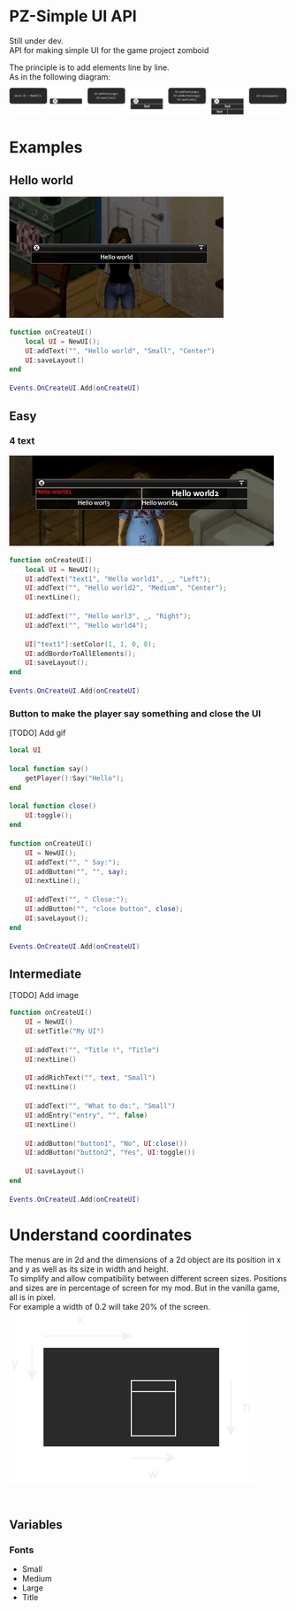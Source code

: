 # PZ-Simple UI API
Still under dev.  
API for making simple UI for the game project zomboid

The principle is to add elements line by line.  
As in the following diagram:
![alt text](https://github.com/MrBounty/PZ-UI_API/blob/main/images/Shema.drawio.png)

# Examples
## Hello world
![alt text](https://github.com/MrBounty/PZ-UI_API/blob/main/images/HelloWorld.jpg)
```lua
function onCreateUI()
    local UI = NewUI();
    UI:addText("", "Hello world", "Small", "Center")
    UI:saveLayout()
end

Events.OnCreateUI.Add(onCreateUI)
```

## Easy
### 4 text
![alt text](https://github.com/MrBounty/PZ-UI_API/blob/main/images/Hello%20x4.jpg)
```lua
function onCreateUI()
    local UI = NewUI();
    UI:addText("text1", "Hello world1", _, "Left");
    UI:addText("", "Hello world2", "Medium", "Center");
    UI:nextLine();

    UI:addText("", "Hello worl3", _, "Right");
    UI:addText("", "Hello world4");

    UI["text1"]:setColor(1, 1, 0, 0);
    UI:addBorderToAllElements();
    UI:saveLayout();
end

Events.OnCreateUI.Add(onCreateUI)
```

### Button to make the player say something and close the UI
[TODO] Add gif
```lua
local UI

local function say()
    getPlayer():Say("Hello");
end

local function close()
    UI:toggle();
end
    
function onCreateUI()
    UI = NewUI();
    UI:addText("", " Say:");
    UI:addButton("", "", say);
    UI:nextLine();
    
    UI:addText("", " Close:");
    UI:addButton("", "close button", close);
    UI:saveLayout();
end

Events.OnCreateUI.Add(onCreateUI)
```

## Intermediate
[TODO] Add image
```lua
function onCreateUI()
    UI = NewUI()
    UI:setTitle("My UI")

    UI:addText("", "Title !", "Title")
    UI:nextLine()

    UI:addRichText("", text, "Small")
    UI:nextLine()

    UI:addText("", "What to do:", "Small")
    UI:addEntry("entry", "", false)
    UI:nextLine()

    UI:addButton("button1", "No", UI:close())
    UI:addButton("button2", "Yes", UI:toggle())

    UI:saveLayout()
end

Events.OnCreateUI.Add(onCreateUI)
```

# Understand coordinates
The menus are in 2d and the dimensions of a 2d object are its position in x and y as well as its size in width and height.  
To simplify and allow compatibility between different screen sizes. Positions and sizes are in percentage of screen for my mod. But in the vanilla game, all is in pixel.  
For example a width of 0.2 will take 20% of the screen.  
![alt text](https://github.com/MrBounty/PZ-UI_API/blob/main/images/schema2d%20(1).png)

<br />

## Variables
### Fonts
- Small
- Medium
- Large
- Title
